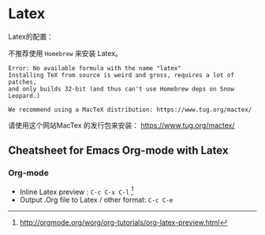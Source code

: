 # Latex

Latex的配置：

不推荐使用 `Homebrew` 来安装 Latex。

    Error: No available formula with the name "latex"
    Installing TeX from source is weird and gross, requires a lot of patches,
    and only builds 32-bit (and thus can't use Homebrew deps on Snow Leopard.)

    We recommend using a MacTeX distribution: https://www.tug.org/mactex/
    
请使用这个网站MacTex 的发行包来安装：
<https://www.tug.org/mactex/>

## Cheatsheet for Emacs Org-mode with Latex

### Org-mode

- Inline Latex preview : `C-c C-x C-l` [^1]
- Output .Org file to Latex / other format: `C-c C-e`

[^1]:http://orgmode.org/worg/org-tutorials/org-latex-preview.html 

